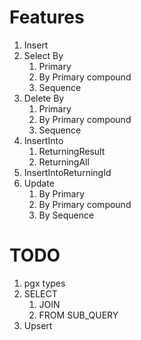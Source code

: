 
# Features

1. Insert
1. Select By
    1. Primary
    1. By Primary compound
    1. Sequence
1. Delete By
    1. Primary
    1. By Primary compound
    1. Sequence
1. InsertInto
    1. ReturningResult
    1. ReturningAll
1. InsertIntoReturningId
1. Update
    1. By Primary
    1. By Primary compound
    1. By Sequence

# TODO

1. pgx types
1. SELECT
    1. JOIN
    1. FROM SUB_QUERY
1. Upsert
